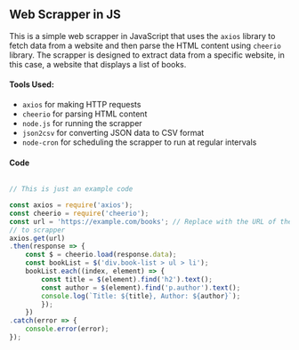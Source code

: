 ## Web Scrapper in JS
This is a simple web scrapper in JavaScript that uses the `axios` library to fetch data from
a website and then parse the HTML content using `cheerio` library. The scrapper is designed to
extract data from a specific website, in this case, a website that displays a list of books.

#### Tools Used:
- `axios` for making HTTP requests
- `cheerio` for parsing HTML content
- `node.js` for running the scrapper
- `json2csv` for converting JSON data to CSV format
- `node-cron` for scheduling the scrapper to run at regular intervals
#### Code
```javascript

// This is just an example code

const axios = require('axios');
const cheerio = require('cheerio');
const url = 'https://example.com/books'; // Replace with the URL of the website you want
// to scrapper
axios.get(url)
.then(response => {
    const $ = cheerio.load(response.data);
    const bookList = $('div.book-list > ul > li');
    bookList.each((index, element) => {
        const title = $(element).find('h2').text();
        const author = $(element).find('p.author').text();
        console.log(`Title: ${title}, Author: ${author}`);
        });
    })
.catch(error => {
    console.error(error);
});

```